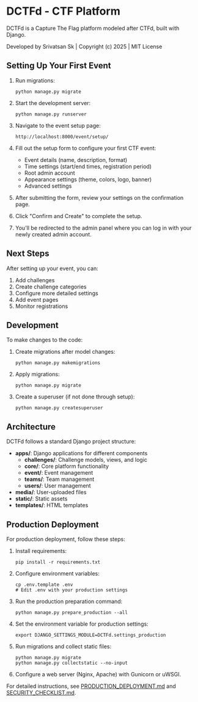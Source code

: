 # DCTFd - CTF Platform

DCTFd is a Capture The Flag platform modeled after CTFd, built with Django.

Developed by Srivatsan Sk | Copyright (c) 2025 | MIT License

## Setting Up Your First Event

1. Run migrations:
   ```
   python manage.py migrate
   ```

2. Start the development server:
   ```
   python manage.py runserver
   ```

3. Navigate to the event setup page:
   ```
   http://localhost:8000/event/setup/
   ```

4. Fill out the setup form to configure your first CTF event:
   - Event details (name, description, format)
   - Time settings (start/end times, registration period)
   - Root admin account
   - Appearance settings (theme, colors, logo, banner)
   - Advanced settings

5. After submitting the form, review your settings on the confirmation page.

6. Click "Confirm and Create" to complete the setup.

7. You'll be redirected to the admin panel where you can log in with your newly created admin account.

## Next Steps

After setting up your event, you can:

1. Add challenges
2. Create challenge categories
3. Configure more detailed settings
4. Add event pages
5. Monitor registrations

## Development

To make changes to the code:

1. Create migrations after model changes:
   ```
   python manage.py makemigrations
   ```

2. Apply migrations:
   ```
   python manage.py migrate
   ```

3. Create a superuser (if not done through setup):
   ```
   python manage.py createsuperuser
   ```

## Architecture

DCTFd follows a standard Django project structure:

- **apps/**: Django applications for different components
  - **challenges/**: Challenge models, views, and logic
  - **core/**: Core platform functionality
  - **event/**: Event management
  - **teams/**: Team management
  - **users/**: User management
- **media/**: User-uploaded files
- **static/**: Static assets
- **templates/**: HTML templates

## Production Deployment

For production deployment, follow these steps:

1. Install requirements:
   ```
   pip install -r requirements.txt
   ```

2. Configure environment variables:
   ```
   cp .env.template .env
   # Edit .env with your production settings
   ```

3. Run the production preparation command:
   ```
   python manage.py prepare_production --all
   ```

4. Set the environment variable for production settings:
   ```
   export DJANGO_SETTINGS_MODULE=DCTFd.settings_production
   ```

5. Run migrations and collect static files:
   ```
   python manage.py migrate
   python manage.py collectstatic --no-input
   ```

6. Configure a web server (Nginx, Apache) with Gunicorn or uWSGI.

For detailed instructions, see [PRODUCTION_DEPLOYMENT.md](PRODUCTION_DEPLOYMENT.md) and [SECURITY_CHECKLIST.md](SECURITY_CHECKLIST.md).
